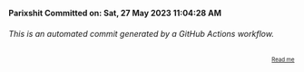 **Parixshit Committed on: Sat, 27 May 2023 11:04:28 AM** <!-- 13b6f5a4-6886-4907-84a9-192a017ca1e5 -->

###### This is an automated commit generated by a GitHub Actions workflow.

<div align="right"><sub><sup><a href="https://github.com/Parixshit/AutoCommit.git">Read me</a></sup></sub></div>
